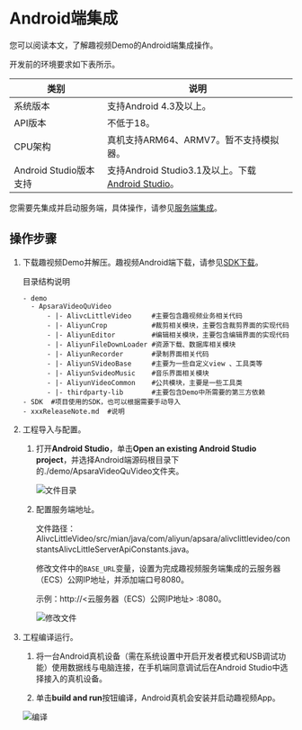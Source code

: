 # Android端集成

您可以阅读本文，了解趣视频Demo的Android端集成操作。

开发前的环境要求如下表所示。

|类别|说明|
|--|--|
|系统版本|支持Android 4.3及以上。|
|API版本|不低于18。|
|CPU架构|真机支持ARM64、ARMV7。暂不支持模拟器。|
|Android Studio版本支持|支持Android Studio3.1及以上。下载[Android Studio](https://developer.android.google.cn/studio/)。|

您需要先集成并启动服务端，具体操作，请参见[服务端集成](/intl.zh-CN/趣视频解决方案/服务端集成.md)。

## 操作步骤

1.  下载趣视频Demo并解压。趣视频Android端下载，请参见[SDK下载](/intl.zh-CN/SDK下载/SDK下载.md)。

    目录结构说明

    ```
    - demo  
      - ApsaraVideoQuVideo
          - |- AlivcLittleVideo     #主要包含趣视频业务相关代码
          - |- AliyunCrop           #裁剪相关模块，主要包含裁剪界面的实现代码
          - |- AliyunEditor         #编辑相关模块，主要包含编辑界面的实现代码
          - |- AliyunFileDownLoader #资源下载、数据库相关模块
          - |- AliyunRecorder       #录制界面相关代码
          - |- AliyunSVideoBase     #主要为一些自定义view 、工具类等
          - |- AliyunSvideoMusic    #音乐界面相关模块
          - |- AliyunVideoCommon    #公共模块，主要是一些工具类     
          - |- thirdparty-lib       #主要包含Demo中所需要的第三方依赖
    - SDK  #项目使用的SDK，也可以根据需要手动导入
    - xxxReleaseNote.md  #说明
    ```

2.  工程导入与配置。

    1.  打开**Android Studio**，单击**Open an existing Android Studio project**，并选择Android端源码根目录下的./demo/ApsaraVideoQuVideo文件夹。

        ![文件目录](https://static-aliyun-doc.oss-accelerate.aliyuncs.com/assets/img/zh-CN/7239166061/p186077.png)

    2.  配置服务端地址。

        文件路径：AlivcLittleVideo/src/mian/java/com/aliyun/apsara/alivclittlevideo/constantsAlivcLittleServerApiConstants.java。

        修改文件中的`BASE_URL`变量，设置为完成趣视频服务端集成的云服务器（ECS）公网IP地址，并添加端口号8080。

        示例：http://<云服务器（ECS）公网IP地址\> :8080。

        ![修改文件](https://static-aliyun-doc.oss-accelerate.aliyuncs.com/assets/img/zh-CN/7239166061/p186078.png)

3.  工程编译运行。

    1.  将一台Android真机设备（需在系统设置中开启开发者模式和USB调试功能）使用数据线与电脑连接，在手机端同意调试后在Android Studio中选择接入的真机设备。

    2.  单击**build and run**按钮编译，Android真机会安装并启动趣视频App。

    ![编译](https://static-aliyun-doc.oss-accelerate.aliyuncs.com/assets/img/zh-CN/7239166061/p186079.png)


